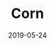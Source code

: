 ---
title: Corn
date: '2019-05-24'
thumb_image: images/mar-4yo/4-color-corn.jpg
thumb_image_alt: Corn
image: images/mar-4yo/4-mar-color-corn.jpg
image_alt: Corn
template: project
---	